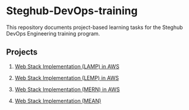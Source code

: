 # Steghub-DevOps-training

This repository documents project-based learning tasks for the Steghub DevOps Engineering training program.

## Projects

1. [Web Stack Implementation (LAMP) in AWS](./Webstack_implemention_lamp/README.md)

2. [Web Stack Implementation (LEMP) in AWS](./Webstack_implementation_lemp/README.md)

3. [Web Stack Implementation (MERN) in AWS](./Webstack_implementation_mern/README.md)

4. [Web Stack Implementation (MEAN)](Webstack_implementation_mean)
